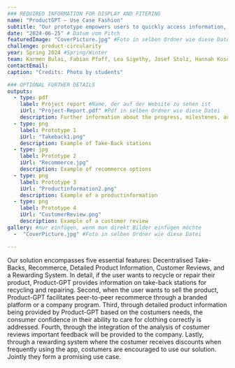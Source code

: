 ```yaml
---
### REQUIRED INFORMATION FOR DISPLAY AND FITERING
name: "ProductGPT – Use Case Fashion"
subtitle: "Our prototype empowers users to quickly access information, simplify recycling and take-backs, and promote sustainability within the fashion industry."
date: "2024-06-25" # Datum vom Pitch
featuredImage: "CoverPicture.jpg" #Foto in selben Ordner wie diese Datei
challenge: product-circularity
year: Spring 2024 #Spring/Winter
team: Karmen Bulai, Fabian Pfaff, Lea Sigethy, Josef Stolz, Hannah Koschinski, Paula Ulloa Krarup
contactEmail:
caption: "Credits: Photo by students"

### OPTIONAL FURTHER DETAILS
outputs:
  - type: pdf
    label: Project report #Name, der auf der Website zu sehen ist
    iUrl: "Project-Report.pdf" #Pdf in selben Ordner wie diese Datei
    description: Further information about the progress, milestones, and roadblocks.
  - type: png
    label: Prototype 1
    iUrl: "Takeback1.png"
    description: Example of Take-Back stations
  - type: jpg
    label: Prototype 2
    iUrl: "Recommerce.jpg"
    description: Example of recommerce options
  - type: png
    label: Prototype 3
    iUrl: "Productinformation2.png"
    description: Example of a productinformation
  - type: png
    label: Prototype 4
    iUrl: "CustomerReview.png"
    description: Example of a customer review
gallery: #nur einfügen, wenn man direkt Bilder einfügen möchte
  -  "CoverPicture.jpg" #Foto in selben Ordner wie diese Datei

---
```

Our solution encompasses five essential features: Decentralised Take-Backs, Recommerce, Detailed Product Information, Customer Reviews, and a Rewarding System. In detail, if the user wants to recycle or repair their product, Product-GPT provides information on take-back stations for recycling and repairing. Second, when the user wants to sell the product, Product-GPT facilitates peer-to-peer recommerce through a branded platform or a company program. Third, through detailed product information being provided by Product-GPT based on the costumers needs, the consumer confidence in their ability to care for clothing correctly is addressed. Fourth, through the integration of the analysis of costumer reviews important feedback will be provided to the company. Lastly, through a rewarding system where the costumer receives discounts when frequently using the app, costumers are encouraged to use our solution. Jointly they form a promising use case.

